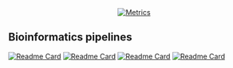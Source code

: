 <div align="center">

<a href="https://github.com/y9c">
  <img alt="Metrics" src="https://github-readme-stats.vercel.app/api?username=y9c&show_icons=true&rank_icon=percentile&theme=bg_color=30,e96443,904e95">
</a>

</div>

## Bioinformatics pipelines

[![Readme Card](https://github-readme-stats.vercel.app/api/pin/?username=y9c&repo=pseudoU-BIDseq&theme=bg_color=30,e96443,904e95)](https://github.com/y9c/pseudoU-BIDseq) [![Readme Card](https://github-readme-stats.vercel.app/api/pin/?username=y9c&repo=m6A-SACseq&theme=bg_color=30,e96443,904e95)](https://github.com/y9c/m6A-SACseq)
[![Readme Card](https://github-readme-stats.vercel.app/api/pin/?username=y9c&repo=m5C-UBSseq&theme=bg_color=30,e96443,904e95)](https://github.com/y9c/m5C-UBSseq) [![Readme Card](https://github-readme-stats.vercel.app/api/pin/?username=y9c&repo=m6A-CAMseq&theme=bg_color=30,e96443,904e95)](https://github.com/y9c/m6A-CAMseq)
